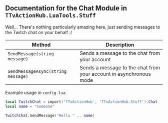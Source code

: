 ## Documentation for the Chat Module in `TTvActionHub.LuaTools.Stuff`

Well... There's nothing particularly amazing here, just sending messages to the Twitch chat on your behalf :/

| Method                             | Description                                                        |
| ---------------------------------- | ------------------------------------------------------------------ |
| `SendMessage(string message)`      | Sends a message to the chat from your account                      |
| `SendMessageAsync(string message)` | Sends a message to the chat from your account in asynchronous mode |

Example usage in `config.lua`:

```lua
local TwitchChat = import('TTvActionHub', 'TTvActionHub.Stuff').Chat
local name = "Someone"

TwitchChat.SendMessage("Hello " .. name)
```
